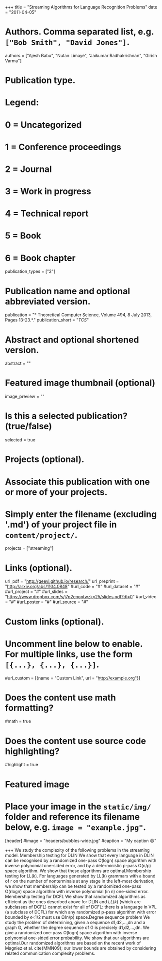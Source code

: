 +++
title = "Streaming Algorithms for Language Recognition Problems"
date = "2011-04-05"

# Authors. Comma separated list, e.g. `["Bob Smith", "David Jones"]`.
authors = ["Ajesh Babu", "Nutan Limaye",  "Jaikumar Radhakrishnan", "Girish Varma"]

# Publication type.
# Legend:
# 0 = Uncategorized
# 1 = Conference proceedings
# 2 = Journal
# 3 = Work in progress
# 4 = Technical report
# 5 = Book
# 6 = Book chapter
publication_types = ["2"]

# Publication name and optional abbreviated version.
publication = "* Theoretical Computer Science, Volume 494, 8 July 2013, Pages 13-23.*."
publication_short = "*TCS*"

# Abstract and optional shortened version.
abstract = ""

# Featured image thumbnail (optional)
image_preview = ""

# Is this a selected publication? (true/false)
selected = true

# Projects (optional).
#   Associate this publication with one or more of your projects.
#   Simply enter the filename (excluding '.md') of your project file in `content/project/`.
projects = ["streaming"]

# Links (optional).
url_pdf =  "http://geevi.github.io/research/"
url_preprint = "http://arxiv.org/abs/1104.0848"
#url_code = "#"
#url_dataset = "#"
#url_project = "#"
#url_slides = "https://www.dropbox.com/s/j7p2enoptwzky25/slides.pdf?dl=0"
#url_video = "#"
#url_poster = "#"
#url_source = "#"

# Custom links (optional).
#   Uncomment line below to enable. For multiple links, use the form `[{...}, {...}, {...}]`.
#url_custom = [{name = "Custom Link", url = "http://example.org"}]

# Does the content use math formatting?
#math = true

# Does the content use source code highlighting?
#highlight = true

# Featured image
# Place your image in the `static/img/` folder and reference its filename below, e.g. `image = "example.jpg"`.
[header]
#image = "headers/bubbles-wide.jpg"
#caption = "My caption :smile:"

+++
We study the complexity of the following problems in the streaming model. Membership testing for DLIN We show that every language in DLIN can be recognised by a randomized one-pass O(logn) space algorithm with inverse polynomial one-sided error, and by a deterministic p-pass O(n/p) space algorithm. We show that these algorithms are optimal.Membership testing for LL(k). For languages generated by LL(k) grammars with a bound of r on the number of nonterminals at any stage in the left-most derivation, we show that membership can be tested by a randomized one-pass O(rlogn) space algorithm with inverse polynomial (in n) one-sided error. Membership testing for DCFL We show that randomized algorithms as efficient as the ones described above for DLIN and $LL(k)$ (which are subclasses of DCFL) cannot exist for all of DCFL: there is a language in VPL (a subclass of DCFL) for which any randomized p-pass algorithm with error bounded by ϵ<1/2 must use Ω(n/p) space.Degree sequence problem We study the problem of determining, given a sequence d1,d2,...,dn and a graph G, whether the degree sequence of G is precisely d1,d2,...,dn. We give a randomized one-pass O(logn) space algorithm with inverse polynomial one-sided error probability. We show that our algorithms are optimal.Our randomized algorithms are based on the recent work of Magniez et al. cite{MMN09}; our lower bounds are obtained by considering related communication complexity problems. 
